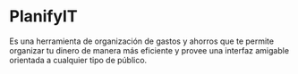 # PlanifyIT
Es una herramienta de organización de gastos y ahorros que te permite organizar tu dinero de manera más eficiente y provee una interfaz amigable orientada a cualquier tipo de público.
